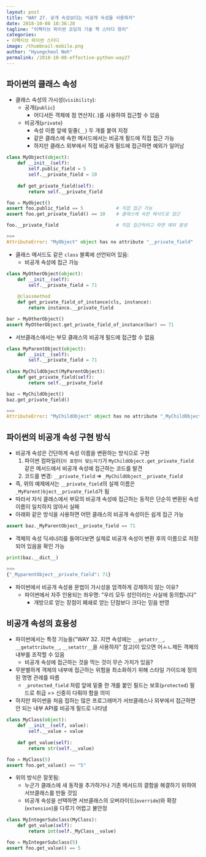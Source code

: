 ```yaml
---
layout: post
title: "WAY 27. 공개 속성보다는 비공개 속성을 사용하자"
date: 2018-10-08 18:36:28
tagline: "이펙티브 파이썬 코딩의 기술 책 스터디 정리"
categories:
- 이펙티브 파이썬 스터디
image: /thumbnail-mobile.png
author: "Hyungcheol Noh"
permalink: /2018-10-08-effective-python-way27
---
```


## 파이썬의 클래스 속성
- 클래스 속성의 가시성(`visibility`):
  - 공개(`public`)
    - 어디서든 객체에 점 연산자(`.`)를 사용하여 접근할 수 있음
  - 비공개(`private`)
    - 속성 이름 앞에 밑줄(`__`) 두 개를 붙여 지정
    - 같은 클래스에 속한 메서드에서는 비공개 필드에 직접 접근 가능
    - 하지만 클래스 외부에서 직접 비공개 필드에 접근하면 예외가 일어남

```python
class MyObject(object):
    def __init__(self):
        self.public_field = 5
        self.__private_field = 10
    
    def get_private_field(self):
        return self.__private_field

foo = MyObject()
assert foo.public_field == 5            # 직접 접근 가능
assert foo.get_private_field() == 10    # 클래스에 속한 메서드로 접근

foo.__private_field                     # 직접 접근하려고 하면 예외 발생

>>>
AttributeError: "MyObject" object has no attribute "__private_field"
```

- 클래스 메서드도 같은 `class` 블록에 선언되어 있음:
  - 비공개 속성에 접근 가능

```python
class MyOtherObject(object):
    def __init__(self):
        self.__private_field = 71
    
    @classmethod
    def get_private_field_of_instance(cls, instance):
        return instance.__private_field

bar = MyOtherObject()
assert MyOtherObject.get_private_field_of_instance(bar) == 71
```

- 서브클래스에서는 부모 클래스의 비공개 필드에 접근할 수 없음

```python
class MyParentObject(object):
    def __init__(self):
        self.__private_field = 71
        
class MyChildObject(MyParentObject):
    def get_private_field(self):
        return self.__private_field

baz = MyChildObject()
baz.get_private_field()

>>>
AttributeError: "MyChildObject" object has no attribute "_MyChildObject__private_field"
```

## 파이썬의 비공개 속성 구현 방식
- 비공개 속성은 간단하게 속성 이름을 변환하는 방식으로 구현
  1. 파이썬 컴파일러(`이 표현이 맞는지?`)가 `MyChildObject.get_private_field` 같은 메서드에서 비공개 속성에 접근하는 코드를 발견
  2. 코드를 변경: `__private_field` => `_MyChildObject__private_field`
- 즉, 위의 예제에서는 `__private_field`의 실제 이름은 `_MyParent)bject__private_field`가 됨
- 따라서 자식 클래스에서 부모의 비공개 속성에 접근하는 동작은 단순히 변환된 속성 이름이 일치하지 않아서 실패
- 아래와 같은 방식을 사용하면 어떤 클래스의 비공개 속성이든 쉽게 접근 가능

```python
assert baz._MyParentObject__private_field == 71
```

- 객체의 속성 딕셔너리를 들여다보면 실제로 비공개 속성이 변환 후의 이름으로 저장되어 있음을 확인 가능

```python
print(baz.__dict__)

>>>
{"_MyparentObject__private_field": 71}
```

- 파이썬에서 비공개 속성용 문법이 가시성을 엄격하게 강제하지 않는 이유?
  - 파이썬에서 자주 인용되는 좌우명: "우리 모두 성인이라는 사실에 동의합니다"
    - 개방으로 얻는 장점이 폐쇄로 얻는 단점보다 크다는 믿음 반영

## 비공개 속성의 효용성
- 파이썬에서는 특정 기능들("WAY 32. 지연 속성에는 `__getattr__`, `__getattribute__`, `__setattr__`을 사용하자" 참고)이 있으면 어ㅗㄴ제든 객체의 내부를 조작할 수 있음
  - 비공개 속성에 접근하는 것을 막는 것이 무슨 가치가 있음?
- 무분별하게 객체의 내부에 접근하는 위험을 최소화하기 위해 스타일 가이드에 정의된 명명 관례를 따름
  - `_protected_field` 처럼 앞에 밑줄 한 개를 붙인 필드는 보호(`protected`) 필드로 취급 => 신중히 다뤄야 함을 의미
- 하지만 파이썬을 처음 접하는 많은 프로그래머가 서브클래스나 외부에서 접근하면 안 되는 내부 API를 비공개 필드로 나타냄

```python
class MyClass(object):
    def __init__(self, value):
        self.__value = value
    
    def get_value(self):
        return str(self.__value)

foo = MyClass(5)
assert foo.get_value() == "5"
```

- 위의 방식은 잘못됨:
  - 누군가 클래스에 새 동작을 추가하거나 기존 메서드의 결함을 해결하기 위하여 서브클래스를 만들 것임
  - 비공개 속성을 선택하면 서브클래스의 오버라이드(`override`)와 확장(`extension`)을 다루기 어렵고 불안정
  
```python
class MyIntegerSubclass(MyClass):
    def get_value(self):
        return int(self._MyClass__value)

foo = MyIntegerSubclass(5)
assert foo.get_value() == 5
```
